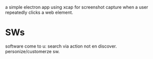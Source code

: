a simple electron app using xcap for screenshot capture when a user repeatedly clicks a web element.

# SWs
software come to u: search via action not en discover. personize/customerze sw.

